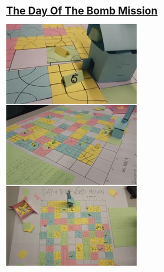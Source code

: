 # [The Day Of The Bomb Mission](https://globalgamejam.org/2019/games/day-bomb-mission)

![BombMission01](https://github.com/FJinn/fjinn.github.io/blob/master/GameProjects/Images/BombMission01.jpg) 
![BombMission02](https://github.com/FJinn/fjinn.github.io/blob/master/GameProjects/Images/BombMission02.jpg)
![BombMission03](https://github.com/FJinn/fjinn.github.io/blob/master/GameProjects/Images/BombMission03.jpg)
